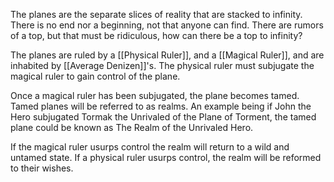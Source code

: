 The planes are the separate slices of reality that are stacked to infinity. There is no end nor a beginning, not that anyone can find. There are rumors of a top, but that must be ridiculous, how can there be a top to infinity? 

The planes are ruled by a [[Physical Ruler]], and a [[Magical Ruler]], and are inhabited by [[Average Denizen]]'s. The physical ruler must subjugate the magical ruler to gain control of the plane. 

Once a magical ruler has been subjugated, the plane becomes tamed. Tamed planes will be referred to as realms. An example being if John the Hero subjugated Tormak the Unrivaled of the Plane of Torment, the tamed plane could be known as The Realm of the Unrivaled Hero.

If the magical ruler usurps control the realm will return to a wild and untamed state. If a physical ruler usurps control, the realm will be reformed to their wishes.



